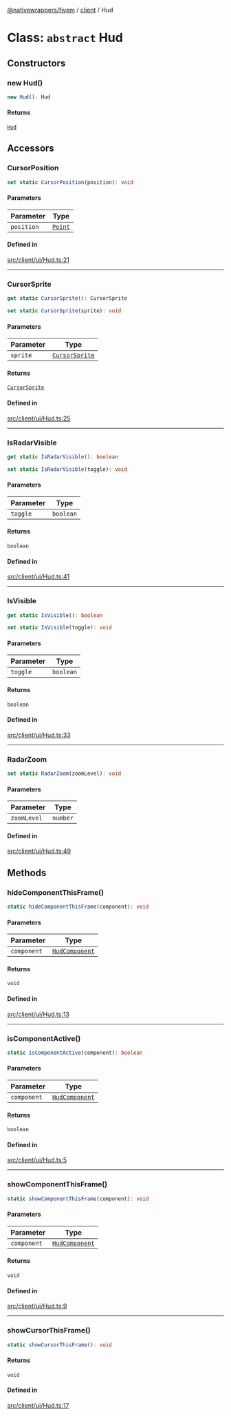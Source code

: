 [@nativewrappers/fivem](../../README.md) / [client](../README.md) / Hud

# Class: `abstract` Hud

## Constructors

### new Hud()

```ts
new Hud(): Hud
```

#### Returns

[`Hud`](Hud.md)

## Accessors

### CursorPosition

```ts
set static CursorPosition(position): void
```

#### Parameters

| Parameter | Type |
| ------ | ------ |
| `position` | [`Point`](Point.md) |

#### Defined in

[src/client/ui/Hud.ts:21](https://github.com/nativewrappers/fivem/blob/a8f3fbc0f47fb5552a00c18a4d0c12645ae62f70/src/client/ui/Hud.ts#L21)

***

### CursorSprite

```ts
get static CursorSprite(): CursorSprite
```

```ts
set static CursorSprite(sprite): void
```

#### Parameters

| Parameter | Type |
| ------ | ------ |
| `sprite` | [`CursorSprite`](../enumerations/CursorSprite.md) |

#### Returns

[`CursorSprite`](../enumerations/CursorSprite.md)

#### Defined in

[src/client/ui/Hud.ts:25](https://github.com/nativewrappers/fivem/blob/a8f3fbc0f47fb5552a00c18a4d0c12645ae62f70/src/client/ui/Hud.ts#L25)

***

### IsRadarVisible

```ts
get static IsRadarVisible(): boolean
```

```ts
set static IsRadarVisible(toggle): void
```

#### Parameters

| Parameter | Type |
| ------ | ------ |
| `toggle` | `boolean` |

#### Returns

`boolean`

#### Defined in

[src/client/ui/Hud.ts:41](https://github.com/nativewrappers/fivem/blob/a8f3fbc0f47fb5552a00c18a4d0c12645ae62f70/src/client/ui/Hud.ts#L41)

***

### IsVisible

```ts
get static IsVisible(): boolean
```

```ts
set static IsVisible(toggle): void
```

#### Parameters

| Parameter | Type |
| ------ | ------ |
| `toggle` | `boolean` |

#### Returns

`boolean`

#### Defined in

[src/client/ui/Hud.ts:33](https://github.com/nativewrappers/fivem/blob/a8f3fbc0f47fb5552a00c18a4d0c12645ae62f70/src/client/ui/Hud.ts#L33)

***

### RadarZoom

```ts
set static RadarZoom(zoomLevel): void
```

#### Parameters

| Parameter | Type |
| ------ | ------ |
| `zoomLevel` | `number` |

#### Defined in

[src/client/ui/Hud.ts:49](https://github.com/nativewrappers/fivem/blob/a8f3fbc0f47fb5552a00c18a4d0c12645ae62f70/src/client/ui/Hud.ts#L49)

## Methods

### hideComponentThisFrame()

```ts
static hideComponentThisFrame(component): void
```

#### Parameters

| Parameter | Type |
| ------ | ------ |
| `component` | [`HudComponent`](../enumerations/HudComponent.md) |

#### Returns

`void`

#### Defined in

[src/client/ui/Hud.ts:13](https://github.com/nativewrappers/fivem/blob/a8f3fbc0f47fb5552a00c18a4d0c12645ae62f70/src/client/ui/Hud.ts#L13)

***

### isComponentActive()

```ts
static isComponentActive(component): boolean
```

#### Parameters

| Parameter | Type |
| ------ | ------ |
| `component` | [`HudComponent`](../enumerations/HudComponent.md) |

#### Returns

`boolean`

#### Defined in

[src/client/ui/Hud.ts:5](https://github.com/nativewrappers/fivem/blob/a8f3fbc0f47fb5552a00c18a4d0c12645ae62f70/src/client/ui/Hud.ts#L5)

***

### showComponentThisFrame()

```ts
static showComponentThisFrame(component): void
```

#### Parameters

| Parameter | Type |
| ------ | ------ |
| `component` | [`HudComponent`](../enumerations/HudComponent.md) |

#### Returns

`void`

#### Defined in

[src/client/ui/Hud.ts:9](https://github.com/nativewrappers/fivem/blob/a8f3fbc0f47fb5552a00c18a4d0c12645ae62f70/src/client/ui/Hud.ts#L9)

***

### showCursorThisFrame()

```ts
static showCursorThisFrame(): void
```

#### Returns

`void`

#### Defined in

[src/client/ui/Hud.ts:17](https://github.com/nativewrappers/fivem/blob/a8f3fbc0f47fb5552a00c18a4d0c12645ae62f70/src/client/ui/Hud.ts#L17)
